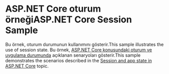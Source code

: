 # <a name="aspnet-core-session-sample"></a><span data-ttu-id="35320-101">ASP.NET Core oturum örneği</span><span class="sxs-lookup"><span data-stu-id="35320-101">ASP.NET Core Session Sample</span></span>

<span data-ttu-id="35320-102">Bu örnek, oturum durumunun kullanımını gösterir.</span><span class="sxs-lookup"><span data-stu-id="35320-102">This sample illustrates the use of session state.</span></span> <span data-ttu-id="35320-103">Bu örnek, [ASP.NET Core konusundaki oturum ve uygulama durumunda](https://docs.microsoft.com/aspnet/core/fundamentals/app-state) açıklanan senaryoları gösterir.</span><span class="sxs-lookup"><span data-stu-id="35320-103">This sample demonstrates the scenarios described in the [Session and app state in ASP.NET Core](https://docs.microsoft.com/aspnet/core/fundamentals/app-state) topic.</span></span>
